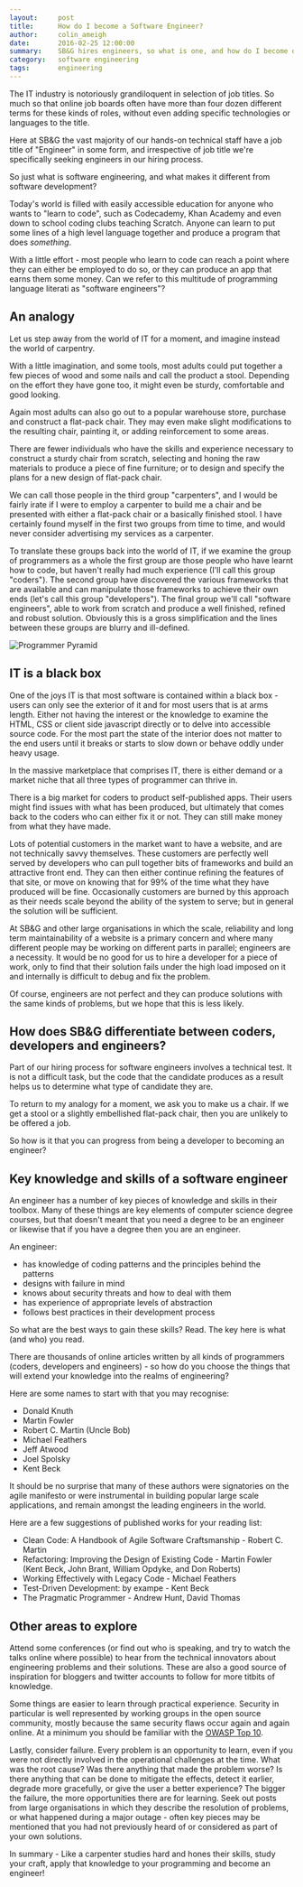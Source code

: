 ```yaml
---
layout:     post
title:      How do I become a Software Engineer?
author:     colin_ameigh
date:       2016-02-25 12:00:00
summary:    SB&G hires engineers, so what is one, and how do I become one?
category:   software engineering
tags:       engineering
---
```


The IT industry is notoriously grandiloquent in selection of job titles.  So much so that online job boards often have more than four dozen different terms for these kinds of roles, without even adding specific technologies or languages to the title.

Here at SB&G the vast majority of our hands-on technical staff have a job title of "Engineer" in some form, and irrespective of job title we're specifically seeking engineers in our hiring process.

So just what is software engineering, and what makes it different from software development?

Today's world is filled with easily accessible education for anyone who wants to "learn to code", such as Codecademy, Khan Academy and even down to school coding clubs teaching Scratch.  Anyone can learn to put some lines of a high level language together and produce a program that does _something_.

With a little effort - most people who learn to code can reach a point where they can either be employed to do so, or they can produce an app that earns them some money.  Can we refer to this multitude of programming language literati as "software engineers"?


## An analogy

Let us step away from the world of IT for a moment, and imagine instead the world of carpentry.

With a little imagination, and some tools, most adults could put together a few pieces of wood and some nails and call the product a stool.  Depending on the effort they have gone too, it might even be sturdy, comfortable and good looking.

Again most adults can also go out to a popular warehouse store, purchase and construct a flat-pack chair.  They may even make slight modifications to the resulting chair, painting it, or adding reinforcement to some areas.

There are fewer individuals who have the skills and experience necessary to construct a sturdy chair from scratch, selecting and honing the raw materials to produce a piece of fine furniture; or to design and specify the plans for a new design of flat-pack chair.

We can call those people in the third group "carpenters", and I would be fairly irate if I were to employ a carpenter to build me a chair and be presented with either a flat-pack chair or a basically finished stool.  I have certainly found myself in the first two groups from time to time, and would never consider advertising my services as a carpenter.

To translate these groups back into the world of IT, if we examine the group of programmers as a whole the first group are those people who have learnt how to code, but haven't really had much experience (I'll call this group "coders").  The second group have discovered the various frameworks that are available and can manipulate those frameworks to achieve their own ends (let's call this group "developers").  The final group we'll call "software engineers", able to work from scratch and produce a well finished, refined and robust solution.  Obviously this is a gross simplification and the lines between these groups are blurry and ill-defined.

![Programmer Pyramid](/images/dev-pyramid.png)

## IT is a black box

One of the joys IT is that most software is contained within a black box - users can only see the exterior of it and for most users that is at arms length. Either not having the interest or the knowledge to examine the HTML, CSS or client side javascript directly or to delve into accessible source code.  For the most part the state of the interior does not matter to the end users until it breaks or starts to slow down or behave oddly under heavy usage.

In the massive marketplace that comprises IT, there is either demand or a market niche that all three types of programmer can thrive in.

There is a big market for coders to product self-published apps.  Their users might find issues with what has been produced, but ultimately that comes back to the coders who can either fix it or not.  They can still make money from what they have made.

Lots of potential customers in the market want to have a website, and are not technically savvy themselves.  These customers are perfectly well served by developers who can pull together bits of frameworks and build an attractive front end.  They can then either continue refining the features of that site, or move on knowing that for 99% of the time what they have produced will be fine.  Occasionally customers are burned by this approach as their needs scale beyond the ability of the system to serve; but in general the solution will be sufficient.

At SB&G and other large organisations in which the scale, reliability and long term maintainability of a website is a primary concern and where many different people may be working on different parts in parallel; engineers are a necessity.  It would be no good for us to hire a developer for a piece of work, only to find that their solution fails under the high load imposed on it and internally is difficult to debug and fix the problem.

Of course, engineers are not perfect and they can produce solutions with the same kinds of problems, but we hope that this is less likely.

## How does SB&G differentiate between coders, developers and engineers?

Part of our hiring process for software engineers involves a technical test.  It is not a difficult task, but the code that the candidate produces as a result helps us to determine what type of candidate they are.

To return to my analogy for a moment, we ask you to make us a chair.  If we get a stool or a slightly embellished flat-pack chair, then you are unlikely to be offered a job.

So how is it that you can progress from being a developer to becoming an engineer?

## Key knowledge and skills of a software engineer

An engineer has a number of key pieces of knowledge and skills in their toolbox.  Many of these things are key elements of computer science degree courses, but that doesn't meant that you need a degree to be an engineer or likewise that if you have a degree then you are an engineer.

An engineer:

* has knowledge of coding patterns and the principles behind the patterns
* designs with failure in mind
* knows about security threats and how to deal with them
* has experience of appropriate levels of abstraction
* follows best practices in their development process

So what are the best ways to gain these skills?  Read.  The key here is what (and who) you read.

There are thousands of online articles written by all kinds of programmers (coders, developers and engineers) - so how do you choose the things that will extend your knowledge into the realms of engineering?

Here are some names to start with that you may recognise:

* Donald Knuth
* Martin Fowler
* Robert C. Martin (Uncle Bob)
* Michael Feathers
* Jeff Atwood
* Joel Spolsky
* Kent Beck

It should be no surprise that many of these authors were signatories on the agile manifesto or were instrumental in building popular large scale applications, and remain amongst the leading engineers in the world.

Here are a few suggestions of published works for your reading list:

* Clean Code: A Handbook of Agile Software Craftsmanship - Robert C. Martin
* Refactoring: Improving the Design of Existing Code - Martin Fowler (Kent Beck, John Brant, William Opdyke, and Don Roberts)
* Working Effectively with Legacy Code - Michael Feathers
* Test-Driven Development: by exampe - Kent Beck
* The Pragmatic Programmer - Andrew Hunt, David Thomas

## Other areas to explore

Attend some conferences (or find out who is speaking, and try to watch the talks online where possible) to hear from the technical innovators about engineering problems and their solutions.  These are also a good source of inspiration for bloggers and twitter accounts to follow for more titbits of knowledge.

Some things are easier to learn through practical experience. Security in particular is well represented by working groups in the open source community, mostly because the same security flaws occur again and again online. At a minimum you should be familiar with the [OWASP Top 10](https://www.owasp.org/index.php/Top10).

Lastly, consider failure.  Every problem is an opportunity to learn, even if you were not directly involved in the operational challenges at the time.  What was the root cause?  Was there anything that made the problem worse?  Is there anything that can be done to mitigate the effects, detect it earlier, degrade more gracefully, or give the user a better experience?  The bigger the failure, the more opportunities there are for learning.  Seek out posts from large organisations in which they describe the resolution of problems, or what happened during a major outage - often key pieces may be mentioned that you had not previously heard of or considered as part of your own solutions.

In summary - Like a carpenter studies hard and hones their skills, study your craft, apply that knowledge to your programming and become an engineer!
